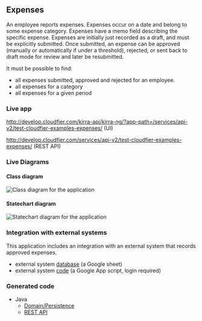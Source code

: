Expenses
--------------------------------------------------------------------------------

An employee reports expenses. Expenses occur on a date and belong to some 
expense category. Expenses have a memo field describing the specific expense. 
Expenses are initially just recorded as a draft, and must be explicitly submitted. 
Once submitted, an expense can be approved (manually or automatically if under a threshold), 
rejected, or sent back to draft mode for review and later be resubmitted. 

It must be possible to find:

* all expenses submitted, approved and rejected for an employee.
* all expenses for a category
* all expenses for a given period

### Live app

http://develop.cloudfier.com/kirra-api/kirra-ng/?app-path=/services/api-v2/test-cloudfier-examples-expenses/ (UI)

http://develop.cloudfier.com/services/api-v2/test-cloudfier-examples-expenses/ (REST API)

### Live Diagrams

#### Class diagram

![Class diagram for the application](https://develop.cloudfier.com/services/diagram/test-cloudfier-examples-expenses/package/expenses.uml?showClassifierCompartments=Always&showStaticFeatures=true&showClasses=true&showAssociationEndName=true&showAttributes=true&showOperations=true&showComments=true&showParameters=true&showAssociationEndMultiplicity=true&showMinimumVisibility=Public&showFeatureVisibility=false&showParameterNames=false&showDerivedElements=false)

#### Statechart diagram

![Statechart diagram for the application](https://develop.cloudfier.com/services/diagram/test-cloudfier-examples-expenses/package/expenses.uml?showStateMachines=true)

### Integration with external systems

This application includes an integration with an external system that records approved expenses.

* external system [database](https://docs.google.com/spreadsheet/ccc?key=0ApWq_saU5c8DdENHN0FlSGl4Tm9rdVhpVFlRcE9hVEE) (a Google sheet)
* external system [code](https://script.google.com/d/1Rxmsbr6wvdRIksSO1JIu6LSVHmG5lN5SxYOCapvgcLUB6w1i6vqHsuiv/edit)  (a Google App script, login required)

### Generated code

* Java
  * [Domain/Persistence](https://textuml.ci.cloudbees.com/job/codegen-examples-JEE/ws/jee/expenses/gen/src/main/java/expenses/)
  * [REST API](https://textuml.ci.cloudbees.com/job/codegen-examples-JEE/ws/jee/expenses/gen/src/main/java/resource/expenses/)

